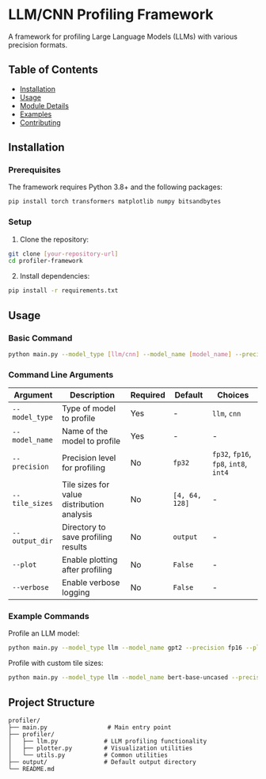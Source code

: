 # LLM/CNN Profiling Framework

A framework for profiling Large Language Models (LLMs) with various precision formats. 
## Table of Contents

- [Installation](#installation)
- [Usage](#usage)
- [Module Details](#module-details)
- [Examples](#examples)
- [Contributing](#contributing)

## Installation

### Prerequisites

The framework requires Python 3.8+ and the following packages:

```bash
pip install torch transformers matplotlib numpy bitsandbytes
```

### Setup

1. Clone the repository:
```bash
git clone [your-repository-url]
cd profiler-framework
```

2. Install dependencies:
```bash
pip install -r requirements.txt
```

## Usage

### Basic Command

```bash
python main.py --model_type [llm/cnn] --model_name [model_name] --precision [precision_type]
```

### Command Line Arguments

| Argument | Description | Required | Default | Choices |
|----------|-------------|----------|---------|---------|
| `--model_type` | Type of model to profile | Yes | - | `llm`, `cnn` |
| `--model_name` | Name of the model to profile | Yes | - | - |
| `--precision` | Precision level for profiling | No | `fp32` | `fp32`, `fp16`, `fp8`, `int8`, `int4` |
| `--tile_sizes` | Tile sizes for value distribution analysis | No | `[4, 64, 128]` | - |
| `--output_dir` | Directory to save profiling results | No | `output` | - |
| `--plot` | Enable plotting after profiling | No | `False` | - |
| `--verbose` | Enable verbose logging | No | `False` | - |

### Example Commands

Profile an LLM model:
```bash
python main.py --model_type llm --model_name gpt2 --precision fp16 --plot
```

Profile with custom tile sizes:
```bash
python main.py --model_type llm --model_name bert-base-uncased --precision int8 --tile_sizes 32
```

## Project Structure

```
profiler/
├── main.py                 # Main entry point
├── profiler/
│   ├── llm.py             # LLM profiling functionality
│   ├── plotter.py         # Visualization utilities
│   └── utils.py           # Common utilities
├── output/                # Default output directory
└── README.md
```